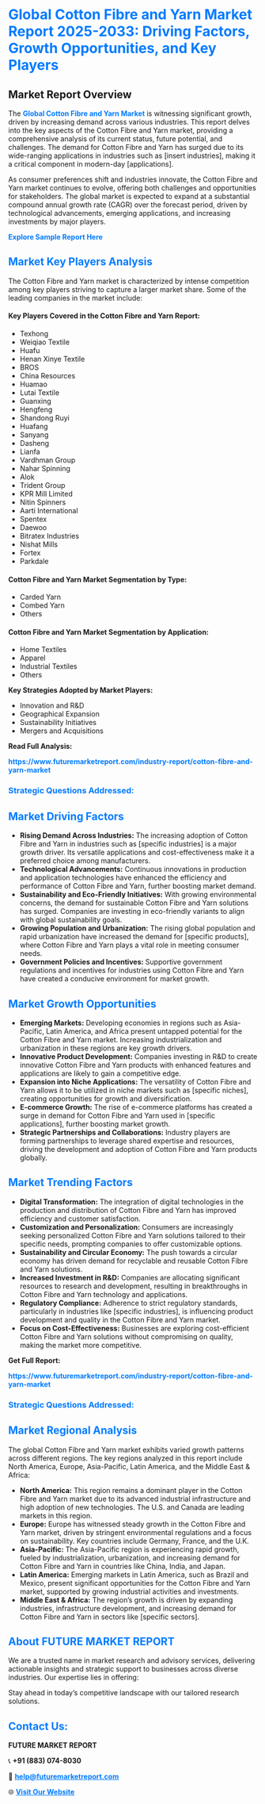 <h1 style="color: #007BFF;">Global Cotton Fibre and Yarn Market Report 2025-2033: Driving Factors, Growth Opportunities, and Key Players</h1>

<section id="overview">
<h2>Market Report Overview</h2>
<p>The <a href="https://www.futuremarketreport.com/industry-report/cotton-fibre-and-yarn-market" style="color: #007BFF; text-decoration: none;"><strong>Global Cotton Fibre and Yarn Market</strong></a> is witnessing significant growth, driven by increasing demand across various industries. This report delves into the key aspects of the Cotton Fibre and Yarn market, providing a comprehensive analysis of its current status, future potential, and challenges. The demand for Cotton Fibre and Yarn has surged due to its wide-ranging applications in industries such as [insert industries], making it a critical component in modern-day [applications].</p>
<p>As consumer preferences shift and industries innovate, the Cotton Fibre and Yarn market continues to evolve, offering both challenges and opportunities for stakeholders. The global market is expected to expand at a substantial compound annual growth rate (CAGR) over the forecast period, driven by technological advancements, emerging applications, and increasing investments by major players.</p>
</section>

<section id="overview">
<p><a href="https://www.futuremarketreport.com/request-sample/reportId=62687" style="color: #007BFF; text-decoration: none;"><strong>Explore Sample Report Here</strong></a></p>
</section>

<section id="key-players">
<h2 style="color: #007BFF;">Market Key Players Analysis</h2>
<p>The Cotton Fibre and Yarn market is characterized by intense competition among key players striving to capture a larger market share. Some of the leading companies in the market include:</p>
<h4>Key Players Covered in the Cotton Fibre and Yarn Report:</h4>
<ul><li>Texhong</li><li>Weiqiao Textile</li><li>Huafu</li><li>Henan Xinye Textile</li><li>BROS</li><li>China Resources</li><li>Huamao</li><li>Lutai Textile</li><li>Guanxing</li><li>Hengfeng</li><li>Shandong Ruyi</li><li>Huafang</li><li>Sanyang</li><li>Dasheng</li><li>Lianfa</li><li>Vardhman Group</li><li>Nahar Spinning</li><li>Alok</li><li>Trident Group</li><li>KPR Mill Limited</li><li>Nitin Spinners</li><li>Aarti International</li><li>Spentex</li><li>Daewoo</li><li>Bitratex Industries</li><li>Nishat Mills</li><li>Fortex</li><li>Parkdale</li></ul>
<h4>Cotton Fibre and Yarn Market Segmentation by Type:</h4>
<ul><li>Carded Yarn</li><li>Combed Yarn</li><li>Others</li></ul>

<h4>Cotton Fibre and Yarn Market Segmentation by Application:</h4>
<ul><li>Home Textiles</li><li>Apparel</li><li>Industrial Textiles</li><li>Others</li></ul>
<p><strong>Key Strategies Adopted by Market Players:</strong></p>
<ul>
<li>Innovation and R&D</li>
<li>Geographical Expansion</li>
<li>Sustainability Initiatives</li>
<li>Mergers and Acquisitions</li>
</ul>
</section>

<section>
<p><strong>Read Full Analysis: </strong></p><a href="https://www.futuremarketreport.com/industry-report/cotton-fibre-and-yarn-market" style="color: #007BFF; text-decoration: none;"><strong>https://www.futuremarketreport.com/industry-report/cotton-fibre-and-yarn-market</strong></a>
<h3 style="color: #007BFF;">Strategic Questions Addressed:</h3>
</section>

<section id="driving-factors">
<h2 style="color: #007BFF;">Market Driving Factors</h2>
<ul>
<li><strong>Rising Demand Across Industries:</strong> The increasing adoption of Cotton Fibre and Yarn in industries such as [specific industries] is a major growth driver. Its versatile applications and cost-effectiveness make it a preferred choice among manufacturers.</li>
<li><strong>Technological Advancements:</strong> Continuous innovations in production and application technologies have enhanced the efficiency and performance of Cotton Fibre and Yarn, further boosting market demand.</li>
<li><strong>Sustainability and Eco-Friendly Initiatives:</strong> With growing environmental concerns, the demand for sustainable Cotton Fibre and Yarn solutions has surged. Companies are investing in eco-friendly variants to align with global sustainability goals.</li>
<li><strong>Growing Population and Urbanization:</strong> The rising global population and rapid urbanization have increased the demand for [specific products], where Cotton Fibre and Yarn plays a vital role in meeting consumer needs.</li>
<li><strong>Government Policies and Incentives:</strong> Supportive government regulations and incentives for industries using Cotton Fibre and Yarn have created a conducive environment for market growth.</li>
</ul>
</section>

<section id="growth-opportunities">
<h2 style="color: #007BFF;">Market Growth Opportunities</h2>
<ul>
<li><strong>Emerging Markets:</strong> Developing economies in regions such as Asia-Pacific, Latin America, and Africa present untapped potential for the Cotton Fibre and Yarn market. Increasing industrialization and urbanization in these regions are key growth drivers.</li>
<li><strong>Innovative Product Development:</strong> Companies investing in R&D to create innovative Cotton Fibre and Yarn products with enhanced features and applications are likely to gain a competitive edge.</li>
<li><strong>Expansion into Niche Applications:</strong> The versatility of Cotton Fibre and Yarn allows it to be utilized in niche markets such as [specific niches], creating opportunities for growth and diversification.</li>
<li><strong>E-commerce Growth:</strong> The rise of e-commerce platforms has created a surge in demand for Cotton Fibre and Yarn used in [specific applications], further boosting market growth.</li>
<li><strong>Strategic Partnerships and Collaborations:</strong> Industry players are forming partnerships to leverage shared expertise and resources, driving the development and adoption of Cotton Fibre and Yarn products globally.</li>
</ul>
</section>

<section id="trending-factors">
<h2 style="color: #007BFF;">Market Trending Factors</h2>
<ul>
<li><strong>Digital Transformation:</strong> The integration of digital technologies in the production and distribution of Cotton Fibre and Yarn has improved efficiency and customer satisfaction.</li>
<li><strong>Customization and Personalization:</strong> Consumers are increasingly seeking personalized Cotton Fibre and Yarn solutions tailored to their specific needs, prompting companies to offer customizable options.</li>
<li><strong>Sustainability and Circular Economy:</strong> The push towards a circular economy has driven demand for recyclable and reusable Cotton Fibre and Yarn solutions.</li>
<li><strong>Increased Investment in R&D:</strong> Companies are allocating significant resources to research and development, resulting in breakthroughs in Cotton Fibre and Yarn technology and applications.</li>
<li><strong>Regulatory Compliance:</strong> Adherence to strict regulatory standards, particularly in industries like [specific industries], is influencing product development and quality in the Cotton Fibre and Yarn market.</li>
<li><strong>Focus on Cost-Effectiveness:</strong> Businesses are exploring cost-efficient Cotton Fibre and Yarn solutions without compromising on quality, making the market more competitive.</li>
</ul>
</section>

<section>
<p><strong>Get Full Report: </strong></p><a href="https://www.futuremarketreport.com/industry-report/cotton-fibre-and-yarn-market" style="color: #007BFF; text-decoration: none;"><strong>https://www.futuremarketreport.com/industry-report/cotton-fibre-and-yarn-market</strong></a>
<h3 style="color: #007BFF;">Strategic Questions Addressed:</h3>
</section>


<section id="regional-analysis">
<h2 style="color: #007BFF;">Market Regional Analysis</h2>
<p>The global Cotton Fibre and Yarn market exhibits varied growth patterns across different regions. The key regions analyzed in this report include North America, Europe, Asia-Pacific, Latin America, and the Middle East & Africa:</p>
<ul>
<li><strong>North America:</strong> This region remains a dominant player in the Cotton Fibre and Yarn market due to its advanced industrial infrastructure and high adoption of new technologies. The U.S. and Canada are leading markets in this region.</li>
<li><strong>Europe:</strong> Europe has witnessed steady growth in the Cotton Fibre and Yarn market, driven by stringent environmental regulations and a focus on sustainability. Key countries include Germany, France, and the U.K.</li>
<li><strong>Asia-Pacific:</strong> The Asia-Pacific region is experiencing rapid growth, fueled by industrialization, urbanization, and increasing demand for Cotton Fibre and Yarn in countries like China, India, and Japan.</li>
<li><strong>Latin America:</strong> Emerging markets in Latin America, such as Brazil and Mexico, present significant opportunities for the Cotton Fibre and Yarn market, supported by growing industrial activities and investments.</li>
<li><strong>Middle East & Africa:</strong> The region’s growth is driven by expanding industries, infrastructure development, and increasing demand for Cotton Fibre and Yarn in sectors like [specific sectors].</li>
</ul>
</section>

<footer>
<h2 style="color: #007BFF;">About FUTURE MARKET REPORT</h2>
<p>We are a trusted name in market research and advisory services, delivering actionable insights and strategic support to businesses across diverse industries. Our expertise lies in offering:</p>

<p>Stay ahead in today’s competitive landscape with our tailored research solutions.</p>

<h2 style="color: #007BFF;">Contact Us:</h2>
<p><strong>FUTURE MARKET REPORT</strong></p>
<p>📞 <strong>+91 (883) 074-8030</strong></p>
<p>📧 <strong><a href="mailto:help@futuremarketreport.com" style="color: #007BFF;">help@futuremarketreport.com</a></strong></p>
<p>🌐 <strong><a href="https://www.futuremarketreport.com/" style="color: #007BFF;">Visit Our Website</a></strong></p>
</footer>